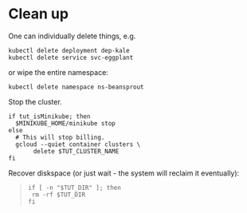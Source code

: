 # Clean up

One can individually delete things, e.g.

```
kubectl delete deployment dep-kale
kubectl delete service svc-eggplant
```

or wipe the entire namespace:

<!-- @deleteNamespace @test -->
```
kubectl delete namespace ns-beansprout
```

Stop the cluster.

<!-- @stopCluster @test -->
```
if tut_isMinikube; then
  $MINIKUBE_HOME/minikube stop
else
  # This will stop billing.
  gcloud --quiet container clusters \
       delete $TUT_CLUSTER_NAME
fi
```

Recover diskspace (or just wait - the system
will reclaim it eventually):

> ```
> if [ -n "$TUT_DIR" ]; then
>  rm -rf $TUT_DIR
> fi
> ```

